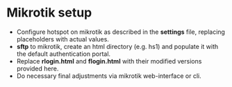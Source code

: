 # Mikrotik setup

- Configure hotspot on mikrotik as described in the **settings** file, replacing placeholders with actual values.
- **sftp** to mikrotik, create an html directory (e.g. hs1) and populate it with the default authentication portal.
- Replace **rlogin.html** and **flogin.html** with their modified versions provided here.
- Do necessary final adjustments via mikrotik web-interface or cli.
